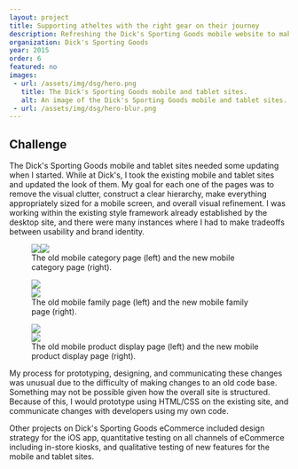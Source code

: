 ```yaml
---
layout: project
title: Supporting atheltes with the right gear on their journey
description: Refreshing the Dick's Sporting Goods mobile website to make it easier for athletes to get the gear they need.
organization: Dick's Sporting Goods
year: 2015
order: 6
featured: no
images: 
 - url: /assets/img/dsg/hero.png
   title: The Dick's Sporting Goods mobile and tablet sites.
   alt: An image of the Dick's Sporting Goods mobile and tablet sites.
 - url: /assets/img/dsg/hero-blur.png
---
```


## Challenge

The Dick's Sporting Goods mobile and tablet sites needed some updating when I started. While at Dick's, I took the existing mobile and tablet sites and updated the look of them. My goal for each one of the pages was to remove the visual clutter, construct a clear hierarchy, make everything appropriately sized for a mobile screen, and overall visual refinement. I was working within the existing style framework already established by the desktop site, and there were many instances where I had to make tradeoffs between usability and brand identity.

<figure><img class="image scroll five columns" src="/assets/img/dsg/old-category.png"><img class="image scroll five columns" src="/assets/img/dsg/new-category.png"><figcaption>The old mobile category page (left) and the new mobile category page (right).</figcaption></figure>

<figure><div class="one column"></div><div class="scroll five columns"><img class="image" src="/assets/img/dsg/old-family.png"></div><div class="scroll five columns"><img class="image" src="/assets/img/dsg/new-family.png"></div><div class="one column"></div><figcaption class="image nine columns">The old mobile family page (left) and the new mobile family page (right).</figcaption></figure>

<figure><div class="one column"></div><div class="scroll five columns"><img class="image" src="/assets/img/dsg/old-pdp.png"></div><div class="scroll five columns"><img class="image" src="/assets/img/dsg/new-pdp.png"></div><div class="one column"></div><figcaption class="image nine columns">The old mobile product display page (left) and the new mobile product display page (right).</figcaption></figure>

My process for prototyping, designing, and communicating these changes was unusual due to the difficulty of making changes to an old code base. Something may not be possible given how the overall site is structured. Because of this, I would prototype using HTML/CSS on the existing site, and communicate changes with developers using my own code.

Other projects on Dick's Sporting Goods eCommerce included design strategy for the iOS app, quantitative testing on all channels of eCommerce including in-store kiosks, and qualitative testing of new features for the mobile and tablet sites.